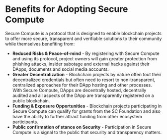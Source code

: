 # Benefits for Adopting Secure Compute

Secure Compute is a protocol that is designed to enable blockchain projects to offer more secure, transparent and verifiable solutions to their community while themselves benefiting from:

* **Reduced Risks & Peace-of-mind** - By registering with Secure Compute and using its protocol, project owners will gain greater protection from phishing attacks, insider sabotage and external hacks against their DApps, documents and social media accounts.
* **Greater Decentralization** - Blockchain projects by nature often tout their decentralized credentials but often need to resort to non-transparent, centralized approaches for their DApp hosting and other processes. With Secure Compute, DApps are decentrally hosted, decentrally audited and all aspects of the DApp are transparently registered on a public blockchain.
* **Funding & Exposure Opportunities** - Blockchain projects participating in Secure Compute can qualify for grants from the SC Foundation and also have the ability to further attract funding from other ecosystem participants.
* **Public confirmation of stance on Security** - Participation in Secure Compute is a signal to the public that security and transparency matters.
